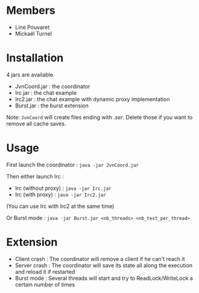 # Members
* Line Pouvaret
* Mickaël Turnel

# Installation
4 jars are available
* JvnCoord.jar : the coordinator
* Irc.jar : the chat example
* Irc2.jar : the chat example with dynamic proxy implementation
* Burst.jar : the burst extension

Note: `JvnCoord` will create files ending with _.ser_. Delete those if you want to remove all cache saves.

# Usage
First launch the coordinator : `java -jar JvnCoord.jar`

Then either launch Irc :
* Irc (without proxy) : `java -jar Irc.jar`
* Irc (with proxy) : `java -jar Irc2.jar`

(You can use Irc with Irc2 at the same time)

Or Burst mode : `java -jar Burst.jar <nb_threads> <nb_test_per_thread>`

# Extension
* Client crash : The coordinator will remove a client if he can't reach it
* Server crash : The coordinator will save its state all along the execution and reload it if restarted
* Burst mode : Several threads will start and try to ReadLock/WriteLock a certain number of times
